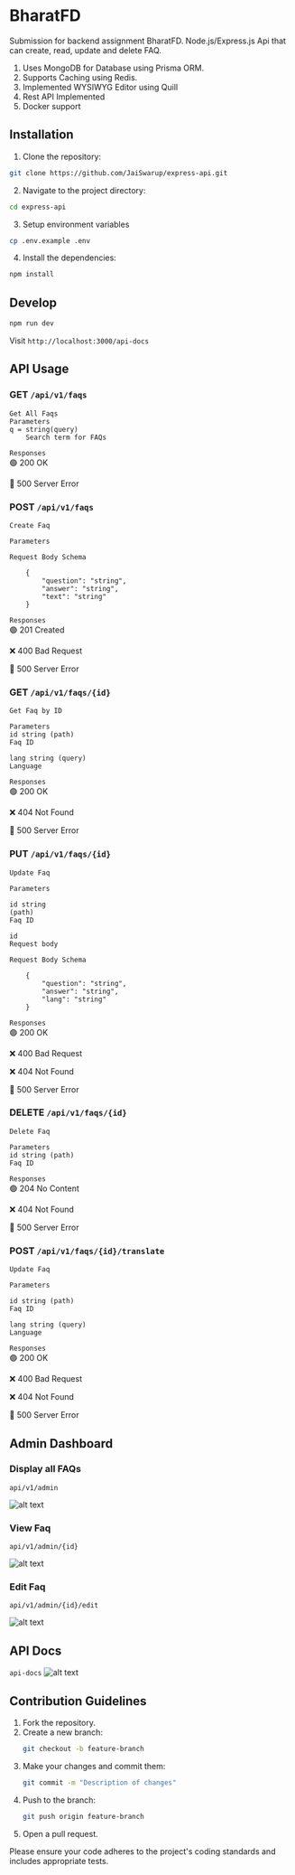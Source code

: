 # BharatFD

Submission for backend assignment BharatFD.
Node.js/Express.js Api that can create, read, update and delete FAQ.

1. Uses MongoDB for Database using Prisma ORM.
2. Supports Caching using Redis.
3. Implemented WYSIWYG Editor using Quill
4. Rest API Implemented
5. Docker support

## Installation

1. Clone the repository:

```bash
git clone https://github.com/JaiSwarup/express-api.git
```

2. Navigate to the project directory:

```bash
cd express-api
```

3. Setup environment variables

```bash
cp .env.example .env
```

4. Install the dependencies:

```bash
npm install
```

## Develop

```bash
npm run dev
```

Visit `http://localhost:3000/api-docs`

## API Usage

### GET `/api/v1/faqs`

    Get All Faqs
    Parameters
    q = string(query)
        Search term for FAQs

`Responses`\
🟢 200 OK

🔴 500 Server Error

### POST `/api/v1/faqs`

    Create Faq

    Parameters

`Request Body Schema`

```
    {
        "question": "string",
        "answer": "string",
        "text": "string"
    }
```

`Responses`\
🟢 201 Created

❌ 400
Bad Request

🔴 500
Server Error

### GET `/api/v1/faqs/{id}`

    Get Faq by ID

    Parameters
    id string (path)
    Faq ID

    lang string (query)
    Language

`Responses`\
🟢 200 OK

❌ 404 Not Found

🔴 500 Server Error

### PUT `/api/v1/faqs/{id}`

    Update Faq

    Parameters

    id string
    (path)
    Faq ID

    id
    Request body

`Request Body Schema`

```
    {
        "question": "string",
        "answer": "string",
        "lang": "string"
    }
```

`Responses`\
🟢 200 OK

❌ 400 Bad Request

❌ 404 Not Found

🔴 500 Server Error

### DELETE `/api/v1/faqs/{id}`

    Delete Faq

    Parameters
    id string (path)
    Faq ID

`Responses`\
🟢 204
No Content

❌ 404
Not Found

🔴 500
Server Error

### POST `/api/v1/faqs/{id}/translate`

    Update Faq

    Parameters

    id string (path)
    Faq ID

    lang string (query)
    Language

`Responses`\
🟢 200 OK

❌ 400 Bad Request

❌ 404 Not Found

🔴 500 Server Error

## Admin Dashboard

### Display all FAQs

`api/v1/admin`

![alt text](image-1.png)

### View Faq

`api/v1/admin/{id}`

![alt text](image-2.png)

### Edit Faq

`api/v1/admin/{id}/edit`

![alt text](image-3.png)

## API Docs

`api-docs`
![alt text](image.png)

## Contribution Guidelines

1. Fork the repository.
2. Create a new branch:
   ```bash
   git checkout -b feature-branch
   ```
3. Make your changes and commit them:
   ```bash
   git commit -m "Description of changes"
   ```
4. Push to the branch:
   ```bash
   git push origin feature-branch
   ```
5. Open a pull request.

Please ensure your code adheres to the project's coding standards and includes appropriate tests.
